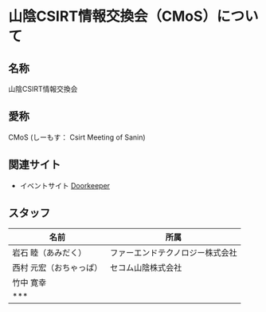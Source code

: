 # 山陰CSIRT情報交換会（CMoS）について

## 名称

山陰CSIRT情報交換会

## 愛称

CMoS (しーもす： Csirt Meeting of Sanin)

## 関連サイト

* イベントサイト [Doorkeeper](https://cmos.doorkeeper.jp)

## スタッフ

| 名前 | 所属 |
|---|---|
| 岩石 睦（あみだく） | ファーエンドテクノロジー株式会社 |
| 西村 元宏（おちゃっぱ） | セコム山陰株式会社 |
| 竹中 寛幸 | |
| *** | |


